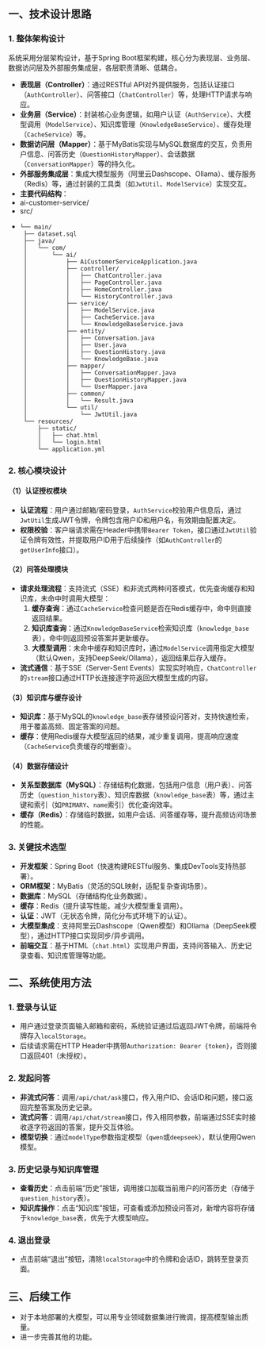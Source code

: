 ## 一、技术设计思路

### 1. 整体架构设计
系统采用分层架构设计，基于Spring Boot框架构建，核心分为表现层、业务层、数据访问层及外部服务集成层，各层职责清晰、低耦合。
- **表现层（Controller）**：通过RESTful API对外提供服务，包括认证接口（`AuthController`）、问答接口（`ChatController`）等，处理HTTP请求与响应。
- **业务层（Service）**：封装核心业务逻辑，如用户认证（`AuthService`）、大模型调用（`ModelService`）、知识库管理（`KnowledgeBaseService`）、缓存处理（`CacheService`）等。
- **数据访问层（Mapper）**：基于MyBatis实现与MySQL数据库的交互，负责用户信息、问答历史（`QuestionHistoryMapper`）、会话数据（`ConversationMapper`）等的持久化。
- **外部服务集成层**：集成大模型服务（阿里云Dashscope、Ollama）、缓存服务（Redis）等，通过封装的工具类（如`JwtUtil`、`ModelService`）实现交互。
- **主要代码结构**：
-  ai-customer-service/
-   src/
-     └── main/
       ├── dataset.sql
       ├── java/
       │   └── com/
       │       └── ai/
       │           ├── AiCustomerServiceApplication.java
       │           ├── controller/
       │           │   ├── ChatController.java
       │           │   ├── PageController.java
       │           │   ├── HomeController.java
       │           │   └── HistoryController.java
       │           ├── service/
       │           │   ├── ModelService.java
       │           │   ├── CacheService.java
       │           │   └── KnowledgeBaseService.java
       │           ├── entity/
       │           │   ├── Conversation.java
       │           │   ├── User.java
       │           │   ├── QuestionHistory.java
       │           │   └── KnowledgeBase.java
       │           ├── mapper/
       │           │   ├── ConversationMapper.java
       │           │   ├── QuestionHistoryMapper.java
       │           │   └── UserMapper.java
       │           ├── common/
       │           │   └── Result.java
       │           └── util/
       │               └── JwtUtil.java
       └── resources/
           ├── static/
           │   ├── chat.html
           │   └── login.html
           └── application.yml


### 2. 核心模块设计

#### （1）认证授权模块
- **认证流程**：用户通过邮箱/密码登录，`AuthService`校验用户信息后，通过`JwtUtil`生成JWT令牌，令牌包含用户ID和用户名，有效期由配置决定。
- **权限校验**：客户端请求需在Header中携带`Bearer Token`，接口通过`JwtUtil`验证令牌有效性，并提取用户ID用于后续操作（如`AuthController`的`getUserInfo`接口）。


#### （2）问答处理模块
- **请求处理流程**：支持流式（SSE）和非流式两种问答模式，优先查询缓存和知识库，未命中时调用大模型：
  1. **缓存查询**：通过`CacheService`检查问题是否在Redis缓存中，命中则直接返回结果。
  2. **知识库查询**：通过`KnowledgeBaseService`检索知识库（`knowledge_base`表），命中则返回预设答案并更新缓存。
  3. **大模型调用**：未命中缓存和知识库时，通过`ModelService`调用指定大模型（默认Qwen，支持DeepSeek/Ollama），返回结果后存入缓存。
- **流式通信**：基于SSE（Server-Sent Events）实现实时响应，`ChatController`的`stream`接口通过HTTP长连接逐字符返回大模型生成的内容。


#### （3）知识库与缓存设计
- **知识库**：基于MySQL的`knowledge_base`表存储预设问答对，支持快速检索，用于覆盖高频、固定答案的问题。
- **缓存**：使用Redis缓存大模型返回的结果，减少重复调用，提高响应速度（`CacheService`负责缓存的增删查）。


#### （4）数据存储设计
- **关系型数据库（MySQL）**：存储结构化数据，包括用户信息（用户表）、问答历史（`question_history`表）、知识库数据（`knowledge_base`表）等，通过主键和索引（如`PRIMARY`、`name`索引）优化查询效率。
- **缓存（Redis）**：存储临时数据，如用户会话、问答缓存等，提升高频访问场景的性能。


### 3. 关键技术选型
- **开发框架**：Spring Boot（快速构建RESTful服务、集成DevTools支持热部署）。
- **ORM框架**：MyBatis（灵活的SQL映射，适配复杂查询场景）。
- **数据库**：MySQL（存储结构化业务数据）。
- **缓存**：Redis（提升读写性能，减少大模型重复调用）。
- **认证**：JWT（无状态令牌，简化分布式环境下的认证）。
- **大模型集成**：支持阿里云Dashscope（Qwen模型）和Ollama（DeepSeek模型），通过HTTP接口实现同步/异步调用。
- **前端交互**：基于HTML（`chat.html`）实现用户界面，支持问答输入、历史记录查看、知识库管理等功能。


## 二、系统使用方法

### 1. 登录与认证
- 用户通过登录页面输入邮箱和密码，系统验证通过后返回JWT令牌，前端将令牌存入`localStorage`。
- 后续请求需在HTTP Header中携带`Authorization: Bearer {token}`，否则接口返回401（未授权）。


### 2. 发起问答
- **非流式问答**：调用`/api/chat/ask`接口，传入用户ID、会话ID和问题，接口返回完整答案及历史记录。
- **流式问答**：调用`/api/chat/stream`接口，传入相同参数，前端通过SSE实时接收逐字符返回的答案，提升交互体验。
- **模型切换**：通过`modelType`参数指定模型（`qwen`或`deepseek`），默认使用Qwen模型。


### 3. 历史记录与知识库管理
- **查看历史**：点击前端“历史”按钮，调用接口加载当前用户的问答历史（存储于`question_history`表）。
- **知识库操作**：点击“知识库”按钮，可查看或添加预设问答对，新增内容将存储于`knowledge_base`表，优先于大模型响应。


### 4. 退出登录
- 点击前端“退出”按钮，清除`localStorage`中的令牌和会话ID，跳转至登录页面。

## 三、后续工作
- 对于本地部署的大模型，可以用专业领域数据集进行微调，提高模型输出质量。
- 进一步完善其他的功能。
